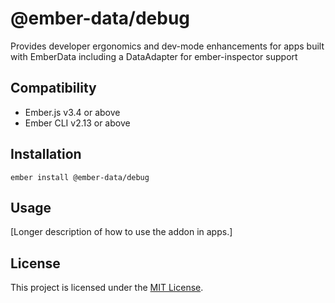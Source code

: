 # @ember-data/debug

Provides developer ergonomics and dev-mode enhancements for apps built with EmberData including a DataAdapter for ember-inspector support

## Compatibility

- Ember.js v3.4 or above
- Ember CLI v2.13 or above

## Installation

```
ember install @ember-data/debug
```

## Usage

[Longer description of how to use the addon in apps.]

## License

This project is licensed under the [MIT License](LICENSE.md).
